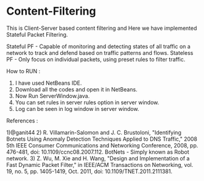 # Content-Filtering

This is Client-Server based content filtering and Here we have implemented Stateful Packet Filtering.

Stateful PF - Capable of monitoring and detecting states of all traffic on a network to track and defend based on traffic patterns and flows.
Stateless PF - Only focus on individual packets, using preset rules to filter traffic.

How to RUN :

1) I have used NetBeans IDE.
2) Download all the codes and open it in NetBeans.
3) Now Run ServerWindow.java.
4) You can set rules in server rules option in server window.
5) Log can be seen in log window in server window.

References : 

1)@ganit44
2) R. Villamarin-Salomon and J. C. Brustoloni, "Identifying Botnets Using Anomaly Detection Techniques Applied to DNS Traffic," 2008 5th IEEE Consumer Communications and Networking Conference, 2008, pp. 476-481, doi: 10.1109/ccnc08.2007.112.
BotNets - Simply known as Robot network.
3) Z. Wu, M. Xie and H. Wang, "Design and Implementation of a Fast Dynamic Packet Filter," in IEEE/ACM Transactions on Networking, vol. 19, no. 5, pp. 1405-1419, Oct. 2011, doi: 10.1109/TNET.2011.2111381.

